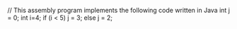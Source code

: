 // This assembly program implements the following code written in Java
int j = 0;
int i=4;
if (i < 5)
    j = 3;
else
    j = 2;